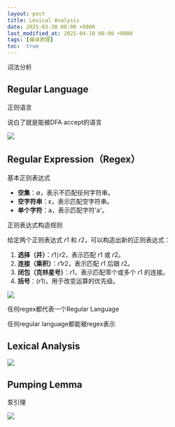 ```yaml
---
layout: post
title: Lexical Analysis
date: 2025-03-30 00:00 +0800
last_modified_at: 2025-04-10 00:00 +0800
tags: [编译原理]
toc:  true
---
```


词法分析

## Regular Language

正则语言

说白了就是能被DFA accept的语言

![](https://huatiancen.oss-cn-nanjing.aliyuncs.com/img/%E5%B1%8F%E5%B9%95%E6%88%AA%E5%9B%BE%202025-03-19%20190923.png)

## Regular Expression（Regex）

基本正则表达式

- **空集**：∅，表示不匹配任何字符串。
- **空字符串**：ε，表示匹配空字符串。
- **单个字符**：a，表示匹配字符'a'。

正则表达式构造规则

给定两个正则表达式 *r*1 和 *r*2，可以构造出新的正则表达式：

1. **选择（并）**：*r*1∣*r*2，表示匹配 *r*1 或 *r*2。
2. **连接（乘积）**：*r*1*r*2，表示匹配 *r*1 后跟 *r*2。
3. **闭包（克林星号）**：*r*1，表示匹配零个或多个 *r*1 的连接。
4. **括号**：(*r*1)，用于改变运算的优先级。

![](https://huatiancen.oss-cn-nanjing.aliyuncs.com/img/%E5%B1%8F%E5%B9%95%E6%88%AA%E5%9B%BE%202025-03-19%20191830.png)

任何regex都代表一个Regular Language

任何regular language都能被regex表示 

## Lexical Analysis

![](https://huatiancen.oss-cn-nanjing.aliyuncs.com/img/%E5%B1%8F%E5%B9%95%E6%88%AA%E5%9B%BE%202025-03-19%20193940.png)

## Pumping Lemma

泵引理

![](https://huatiancen.oss-cn-nanjing.aliyuncs.com/img/%E5%B1%8F%E5%B9%95%E6%88%AA%E5%9B%BE%202025-03-19%20194717.png)